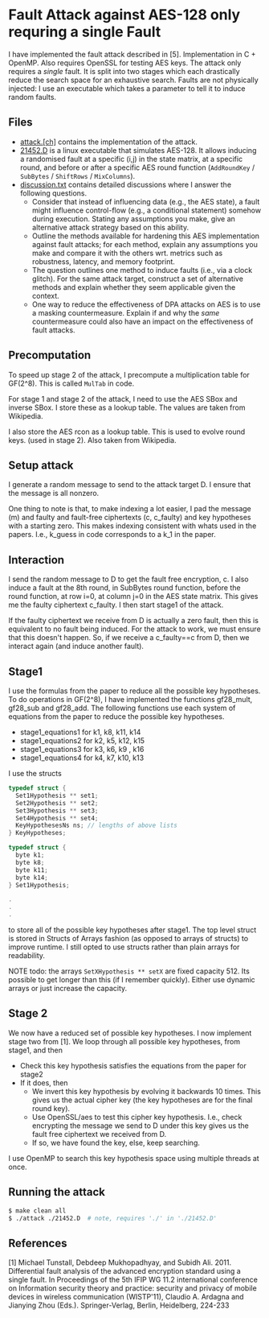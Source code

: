 # Fault Attack against AES-128 only requring a single Fault

I have implemented the fault attack described in [5].
Implementation in C + OpenMP. Also requires OpenSSL for testing AES keys.
The attack only requires a *single* fault. It is split into two stages which
each drastically reduce the search space for an exhaustive search.
Faults are not physically injected: I use an executable which takes a parameter to tell it to induce random faults.

## Files

 - [attack.[ch]](attack.c) contains the implementation of the attack.
 - [21452.D](21452.D) is a linux executable that simulates AES-128. It allows inducing a randomised fault at a specific (i,j) in the state matrix, at a specific round, and before or after a specific AES round function (`AddRoundKey` / `SubBytes` / `ShiftRows` / `MixColumns`).
 - [discussion.txt](discussion.txt) contains detailed discussions where I answer the following questions.
    - Consider that instead of influencing data (e.g., the AES state), a
      fault might influence control-flow (e.g., a conditional statement)
      somehow during execution.  Stating any assumptions you make, give an
      alternative attack strategy based on this ability.
    - Outline the methods available for hardening this AES implementation
      against fault attacks; for each method, explain any assumptions you
      make and compare it with the others wrt.  metrics such as robustness,
      latency, and memory footprint.
    - The question outlines one method to induce faults (i.e., via a clock
      glitch).  For the same attack target, construct a set of alternative
      methods and explain whether they seem applicable given the context.
    - One way to reduce the effectiveness of DPA attacks on AES is to use a
      masking countermeasure.  Explain if and why the *same* countermeasure
      could also have an impact on the effectiveness of fault attacks.
  

## Precomputation

To speed up stage 2 of the attack, I precompute a multiplication table
for GF(2^8). This is called `MulTab` in code.

For stage 1 and stage 2 of the attack, I need to use the AES SBox and
inverse SBox. I store these as a lookup table. The values are taken from
Wikipedia.

I also store the AES rcon as a lookup table. This is used to evolve
round keys. (used in stage 2). Also taken from Wikipedia.


## Setup attack

I generate a random message to send to the attack target D. I ensure
that the message is all nonzero.

One thing to note is that, to make indexing a lot easier, I pad the
message (m) and faulty and fault-free ciphertexts (c, c_faulty) and key
hypotheses with a starting zero. This makes indexing consistent with whats
used in the papers. I.e., k_guess in code corresponds to a k_1 in the paper.

## Interaction

I send the random message to D to get the fault free encryption, c.
I also induce a fault at the 8th round, in SubBytes round function,
before the round function, at row i=0, at column j=0 in the AES state
matrix. This gives me the faulty ciphertext c_faulty.
I then start stage1 of the attack.

If the faulty ciphertext we receive from D is actually a zero fault, then
this is equivalent to no fault being induced. For the attack to work, we must
ensure that this doesn't happen. So, if we receive a c_faulty==c from D, then
we interact again (and induce another fault).

## Stage1

I use the formulas from the paper to reduce all the possible key
hypotheses.
To do operations in GF(2^8), I have implemented the functions
gf28_mult, gf28_sub and gf28_add.
The following functions use each system of equations from the paper
to reduce the possible key hypotheses.
  - stage1_equations1 for k1, k8, k11, k14
  - stage1_equations2 for k2, k5, k12, k15
  - stage1_equations3 for k3, k6, k9 , k16
  - stage1_equations4 for k4, k7, k10, k13

I use the structs

```c
typedef struct {
  Set1Hypothesis ** set1;
  Set2Hypothesis ** set2;
  Set3Hypothesis ** set3;
  Set4Hypothesis ** set4;
  KeyHypothesesNs ns; // lengths of above lists
} KeyHypotheses;

typedef struct {
  byte k1;
  byte k8;
  byte k11;
  byte k14;
} Set1Hypothesis;

.
.
.

```

to store all of the possible key hypotheses after stage1. The top
level struct is stored in Structs of Arrays fashion (as opposed to
arrays of structs) to improve runtime. I still opted to use structs
rather than plain arrays for readability.

NOTE todo: the arrays `SetXHypothesis ** setX` are fixed capacity 512.
Its possible to get longer than this (if I remember quickly).
Either use dynamic arrays or just increase the capacity.


## Stage 2

We now have a reduced set of possible key hypotheses. I now
implement stage two from [1]. We loop through all possible key hypotheses,
from stage1, and then

  - Check this key hypothesis satisfies the equations from the paper for stage2
  - If it does, then
    - We invert this key hypothesis by evolving it backwards 10 times. This
      gives us the actual cipher key (the key hypotheses are for the final round key).
    - Use OpenSSL/aes to test this cipher key hypothesis. I.e., check encrypting the message
      we send to D under this key gives us the fault free ciphertext we received from D.
    - If so, we have found the key, else, keep searching.

I use OpenMP to search this key hypothesis space using multiple threads at once.


## Running the attack

```bash
$ make clean all
$ ./attack ./21452.D  # note, requires './' in './21452.D'
```

## References

[1] Michael Tunstall, Debdeep Mukhopadhyay, and Subidh Ali. 2011. Differential fault analysis of the advanced encryption standard using a single fault. In Proceedings of the 5th IFIP WG 11.2 international conference on Information security theory and practice: security and privacy of mobile devices in wireless communication (WISTP'11), Claudio A. Ardagna and Jianying Zhou (Eds.). Springer-Verlag, Berlin, Heidelberg, 224-233

